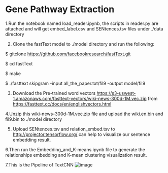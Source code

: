 # Gene Pathway Extraction

1.Run the notebook named load_reader.ipynb, the scripts in reader.py are attached and will get embed_label.csv and SENtences.tsv files under ./data directory

2. Clone the fastText model to ./model directory and run the following:

$ gitclone https://github.com/facebookresearch/fastText.git

$ cd fastText

$ make

$ ./fasttext skipgram -input all_the_paper.txt/fil9 -output model/fil9

3. Download the Pre-trained word vectors https://s3-uswest-1.amazonaws.com/fasttext-vectors/wiki-news-300d-1M.vec.zip from https://fasttext.cc/docs/en/englishvectors.html

4.Unzip this wiki-news-300d-1M.vec.zip file and upload the wiki.en.bin and fil9.bin to ./model directory

5. Upload SENtences.tsv and relation_embed.tsv to http://projector.tensorflow.org/ can help to visualize our sentence embedding result.

6.Then run the Embedding_and_K-means.ipynb file to generate the relationships embedding and K-mean clustering visualization result.

7.This is the Pipeline of TextCNN
![image](Gene-Pathway-Extraction/TextCNN.png)
      
      
